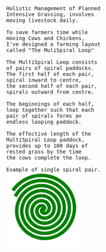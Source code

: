<pre>
Holistic Management of Planned
Intensive Grassing, involves
moving livestock daily.

To save farmers time while 
moving Cows and Chickens,
I've designed a farming layout 
called "The MuliSpiral Loop"

The MultiSpiral Loop consists
of pairs of spiral paddocks.
The first half of each pair,
spiral inward to centre,
the second half of each pair,
spirals outward from centre.

The beginnings of each half,
loop together such that each
pair of spirals forms an 
endless looping paddock.

The effective length of the
MultiSpiral Loop paddock,
provides up to 100 days of
rested grass by the time 
the cows complete the loop.

Example of single spiral pair.
<img width="200" src="./doubleSpiralLoopB.svg">

</pre>
